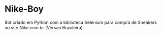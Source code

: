 # Nike-Boy
Bot criado em Python com a biblioteca Selenium para compra de Sneakers no site Nike.com.br (Versao Brasileira)

